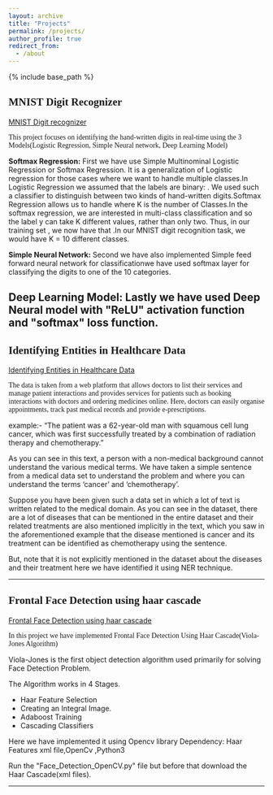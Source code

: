 ```yaml
---
layout: archive
title: "Projects"
permalink: /projects/
author_profile: true
redirect_from:
  - /about
---
```


{% include base_path %}

## <span style = "font-family: Georgia;"> MNIST Digit Recognizer </span>

[MNIST Digit recognizer](https://github.com/sonamtripathi/MNIST_digit_recognizer)

<span style="font-family: Georgia;"> This project focuses on identifying the hand-written digits in real-time using the 3 Models(Logistic Regression, Simple Neural network, Deep Learning Model) 

**Softmax Regression:**
First we have use Simple Multinominal Logistic Regression or Softmax Regression. It is a generalization of Logistic regression for those cases where we want to handle multiple classes.In Logistic Regression we assumed that the labels are binary: . We used such a classifier to distinguish between two kinds of hand-written digits.Softmax Regression allows us to handle  where K is the number of Classes.In the softmax regression, we are interested in multi-class classification and so the label y can take K different values, rather than only two. Thus, in our training set , we now have that .In our MNIST digit recognition task, we would have K = 10 different classes.

**Simple Neural Network:**
Second we have also implemented Simple feed forward neural network for classificationwe have used softmax layer for classifying the digits to one of the 10 categories.

**Deep Learning Model:**
Lastly we have used Deep Neural model with "ReLU" activation function and "softmax" loss function.
-------

## <span style = "font-family: Georgia;"> Identifying Entities in Healthcare Data </span>

[Identifying Entities in Healthcare Data](https://github.com/sonamtripathi/NLP_Named_Entity_Recognition)

<span style="font-family: Georgia;"> The data is taken from a web platform that allows doctors to list their services and manage patient interactions and provides services for patients such as booking interactions with doctors and ordering medicines online. Here, doctors can easily organise appointments, track past medical records and provide e-prescriptions.

example:- “The patient was a 62-year-old man with squamous cell lung cancer, which was first successfully treated by a combination of radiation therapy and chemotherapy.”

As you can see in this text, a person with a non-medical background cannot understand the various medical terms. We have taken a simple sentence from a medical data set to understand the problem and where you can understand the terms ‘cancer’ and ‘chemotherapy’.

Suppose you have been given such a data set in which a lot of text is written related to the medical domain. As you can see in the dataset, there are a lot of diseases that can be mentioned in the entire dataset and their related treatments are also mentioned implicitly in the text, which you saw in the aforementioned example that the disease mentioned is cancer and its treatment can be identified as chemotherapy using the sentence.

But, note that it is not explicitly mentioned in the dataset about the diseases and their treatment here we have identified it using NER technique.

-------

## <span style = "font-family: Georgia;"> Frontal Face Detection using haar cascade</span>

[Frontal Face Detection using haar cascade](https://github.com/sonamtripathi/frontal_face_detection_using_haar_cascade)

<span style="font-family: Georgia;"> In this project we have implemented Frontal Face Detection Using Haar Cascade(Viola-Jones Algorithm)

Viola-Jones is the first object detection algorithm used primarily for solving Face Detection Problem.

The Algorithm works in 4 Stages.

- Haar Feature Selection
- Creating an Integral Image.
- Adaboost Training
- Cascading Classifiers

Here we have implemented it using Opencv library Dependency: Haar Features xml file,OpenCv ,Python3

Run the "Face_Detection_OpenCV.py" file but before that download the Haar Cascade(xml files).

-------
